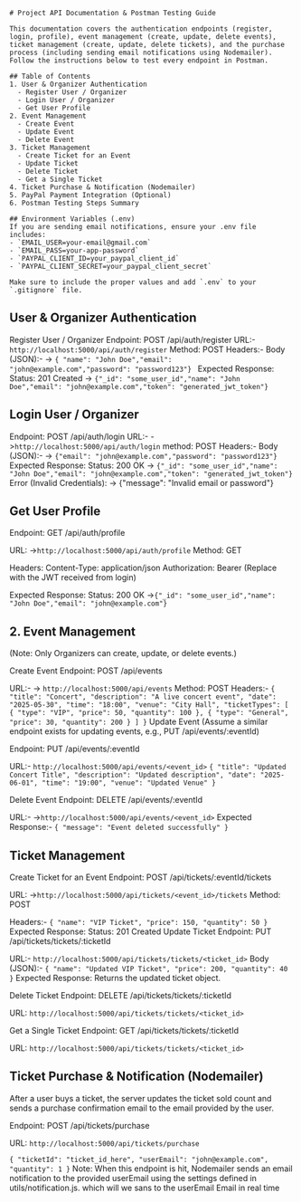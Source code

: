 ```
# Project API Documentation & Postman Testing Guide

This documentation covers the authentication endpoints (register, login, profile), event management (create, update, delete events), ticket management (create, update, delete tickets), and the purchase process (including sending email notifications using Nodemailer). Follow the instructions below to test every endpoint in Postman.

## Table of Contents
1. User & Organizer Authentication
  - Register User / Organizer
  - Login User / Organizer
  - Get User Profile
2. Event Management
  - Create Event
  - Update Event
  - Delete Event
3. Ticket Management
  - Create Ticket for an Event
  - Update Ticket
  - Delete Ticket
  - Get a Single Ticket
4. Ticket Purchase & Notification (Nodemailer)
5. PayPal Payment Integration (Optional)
6. Postman Testing Steps Summary

## Environment Variables (.env)
If you are sending email notifications, ensure your .env file includes:
- `EMAIL_USER=your-email@gmail.com`
- `EMAIL_PASS=your-app-password`
- `PAYPAL_CLIENT_ID=your_paypal_client_id`
- `PAYPAL_CLIENT_SECRET=your_paypal_client_secret`

Make sure to include the proper values and add `.env` to your `.gitignore` file.
```

## User & Organizer Authentication
Register User / Organizer
Endpoint:
POST /api/auth/register
URL:-
`http://localhost:5000/api/auth/register`
Method:
POST
Headers:-
Body (JSON):-
-> `{ "name": "John Doe","email": "john@example.com","password": "password123"} `
Expected Response:
Status: 201 Created
-> `{"_id": "some_user_id","name": "John Doe","email": "john@example.com","token": "generated_jwt_token"}`

## Login User / Organizer
Endpoint:
POST /api/auth/login
URL:-
->`http://localhost:5000/api/auth/login`
method: POST
Headers:-
Body (JSON):-
-> `{"email": "john@example.com","password": "password123"}`
Expected Response:
Status: 200 OK
-> `{"_id": "some_user_id","name": "John Doe","email": "john@example.com","token": "generated_jwt_token"}`
Error (Invalid Credentials):
-> {"message": "Invalid email or password"}

## Get User Profile
Endpoint:
GET /api/auth/profile

URL:
->`http://localhost:5000/api/auth/profile`
Method:
GET

Headers:
Content-Type: application/json
Authorization: Bearer <token>
(Replace <token> with the JWT received from login)

Expected Response:
Status: 200 OK
->`{"_id": "some_user_id","name": "John Doe","email": "john@example.com"}`
 ## 2. Event Management
(Note: Only Organizers can create, update, or delete events.)

Create Event
Endpoint:
POST /api/events

URL:-
-> `http://localhost:5000/api/events`
Method:
POST
Headers:-
`{
  "title": "Concert",
  "description": "A live concert event",
  "date": "2025-05-30",
  "time": "18:00",
  "venue": "City Hall",
  "ticketTypes": [
    {
      "type": "VIP",
      "price": 50,
      "quantity": 100
    },
    {
      "type": "General",
      "price": 30,
      "quantity": 200
    }
  ]
}`
Update Event
(Assume a similar endpoint exists for updating events, e.g., PUT /api/events/:eventId)

Endpoint:
PUT /api/events/:eventId

URL:- `http://localhost:5000/api/events/<event_id>`
`{
  "title": "Updated Concert Title",
  "description": "Updated description",
  "date": "2025-06-01",
  "time": "19:00",
  "venue": "Updated Venue"
}`


Delete Event
Endpoint:
DELETE /api/events/:eventId

URL:-
->`http://localhost:5000/api/events/<event_id>`
Expected Response:-
`{
  "message": "Event deleted successfully"
}`

## Ticket Management
Create Ticket for an Event
Endpoint:
POST /api/tickets/:eventId/tickets

URL:
->`http://localhost:5000/api/tickets/<event_id>/tickets`
Method:
POST

Headers:-
`{
  "name": "VIP Ticket",
  "price": 150,
  "quantity": 50
}`
Expected Response:
Status: 201 Created
Update Ticket
Endpoint:
PUT /api/tickets/tickets/:ticketId

URL:-
`http://localhost:5000/api/tickets/tickets/<ticket_id>`
Body (JSON):-
`{
  "name": "Updated VIP Ticket",
  "price": 200,
  "quantity": 40
}`
Expected Response:
Returns the updated ticket object.

Delete Ticket
Endpoint:
DELETE /api/tickets/tickets/:ticketId

URL:
`http://localhost:5000/api/tickets/tickets/<ticket_id>`

Get a Single Ticket
Endpoint:
GET /api/tickets/tickets/:ticketId

URL:
`http://localhost:5000/api/tickets/tickets/<ticket_id>`

## Ticket Purchase & Notification (Nodemailer)
After a user buys a ticket, the server updates the ticket sold count and sends a purchase confirmation email to the email provided by the user.

Endpoint:
POST /api/tickets/purchase

URL:
`http://localhost:5000/api/tickets/purchase`

`{
  "ticketId": "ticket_id_here",
  "userEmail": "john@example.com",
  "quantity": 1
}`
Note: When this endpoint is hit, Nodemailer sends an email notification to the provided userEmail using the settings defined in utils/notification.js.
which will we sans to the userEmail Email in real time 